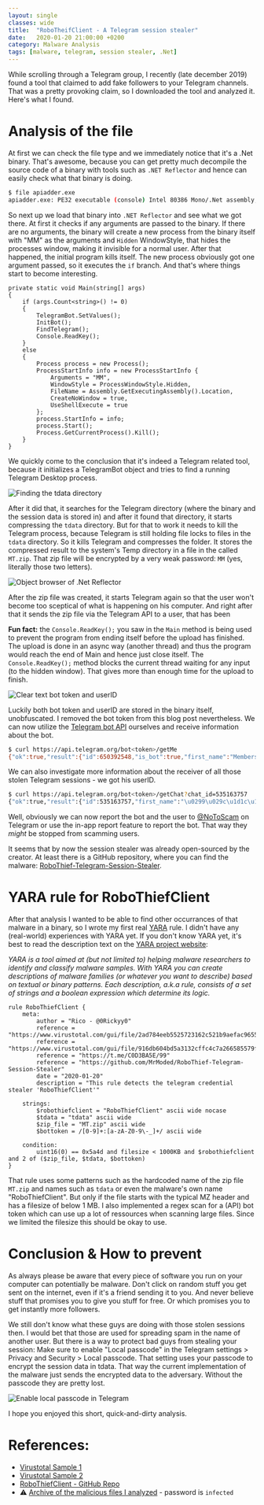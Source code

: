 ```yaml
---
layout: single
classes: wide
title:  "RoboTheifClient - A Telegram session stealer"
date:   2020-01-20 21:00:00 +0200
category: Malware Analysis
tags: [malware, telegram, session stealer, .Net]
---
```


While scrolling through a Telegram group, I recently (late december 2019) found a tool that claimed to add fake followers to your Telegram channels. That was a pretty provoking claim, so I downloaded the tool and analyzed it. Here's what I found.


# Analysis of the file
At first we can check the file type and we immediately notice that it's a .Net binary. That's awesome, because you can get pretty much decompile the source code of a binary with tools such as `.NET Reflector` and hence can easily check what that binary is doing.

```bash
$ file apiadder.exe
apiadder.exe: PE32 executable (console) Intel 80386 Mono/.Net assembly, for MS Windows
```

So next up we load that binary into `.NET Reflector` and see what we got there. At first it checks if any arguments are passed to the binary. If there are no arguments, the binary will create a new process from the binary itself with "MM" as the arguments and `Hidden` WindowStyle, that hides the processes window, making it invisible for a normal user. After that happened, the initial program kills itself. The new process obviously got one argument passed, so it executes the `if` branch. And that's where things start to become interesting.

```
private static void Main(string[] args)
{
    if (args.Count<string>() != 0)
    {
        TelegramBot.SetValues();
        InitBot();
        FindTelegram();
        Console.ReadKey();
    }
    else
    {
        Process process = new Process();
        ProcessStartInfo info = new ProcessStartInfo {
            Arguments = "MM",
            WindowStyle = ProcessWindowStyle.Hidden,
            FileName = Assembly.GetExecutingAssembly().Location,
            CreateNoWindow = true,
            UseShellExecute = true
        };
        process.StartInfo = info;
        process.Start();
        Process.GetCurrentProcess().Kill();
    }
}
```

We quickly come to the conclusion that it's indeed a Telegram related tool, because it initializes a TelegramBot object and tries to find a running Telegram Desktop process. 

![Finding the tdata directory](/assets/img/2020-01-20-telegram-session-stealer/tdata-directory.png)

After it did that, it searches for the Telegram directory (where the binary and the session data is stored in) and after it found that directory, it starts compressing the `tdata` directory. But for that to work it needs to kill the Telegram process, because Telegram is still holding file locks to files in the `tdata` directory. So it kills Telegram and compresses the folder. It stores the compressed result to the system's Temp directory in a file in the called `MT.zip`. That zip file will be encrypted by a very weak password: `MM` (yes, literally those two letters).

![Object browser of .Net Reflector](/assets/img/2020-01-20-telegram-session-stealer/reflector-object-browser.png)

After the zip file was created, it starts Telegram again so that the user won't become too sceptical of what is happening on his computer. And right after that it sends the zip file via the Telegram API to a user, that has been 

**Fun fact:** the `Console.ReadKey();` you saw in the `Main` method is being used to prevent the program from ending itself before the upload has finished. The upload is done in an async way (another thread) and thus the program would reach the end of Main and hence just close itself. The `Console.ReadKey();` method blocks the current thread waiting for any input (to the hidden window). That gives more than enough time for the upload to finish.


![Clear text bot token and userID](/assets/img/2020-01-20-telegram-session-stealer/bottoken-and-id.png)


Luckily both bot token and userID are stored in the binary itself, unobfuscated. I removed the bot token from this blog post nevertheless. We can now utilize the [Telegram bot API](https://core.telegram.org/bots/api) ourselves and receive information about the bot.

```bash
$ curl https://api.telegram.org/bot<token>/getMe
{"ok":true,"result":{"id":650392548,"is_bot":true,"first_name":"Members Adder","username":"OfficialMembersBot"}}
```
We can also investigate more information about the receiver of all those stolen Telegram sessions - we got his userID.

```bash
$ curl https://api.telegram.org/bot<token>/getChat?chat_id=535163757
{"ok":true,"result":{"id":535163757,"first_name":"\u0299\u029c\u1d1c\u1d0b\u1d0b\u1d00\u1d05 s\u1d00\u029f\u1d00","username":"<removed>","type":"private","photo":{"small_file_id":"...", [...]}}}
```

Well, obviously we can now report the bot and the user to [@NoToScam](https://t.me/notoscam) on Telegram or use the in-app report feature to report the bot. That way they *might* be stopped from scamming users.

It seems that by now the session stealer was already open-sourced by the creator. At least there is a GitHub repository, where you can find the malware: [RoboThief-Telegram-Session-Stealer](https://github.com/MrModed/RoboThief-Telegram-Session-Stealer).

# YARA rule for RoboThiefClient
After that analysis I wanted to be able to find other occurrances of that malware in a binary, so I wrote my first real [YARA](https://github.com/VirusTotal/yara) rule. I didn't have any (real-world) experiences with YARA yet. If you don't know YARA yet, it's best to read the description text on the [YARA project website](https://virustotal.github.io/yara/):

*YARA is a tool aimed at (but not limited to) helping malware researchers to identify and classify malware samples. With YARA you can create descriptions of malware families (or whatever you want to describe) based on textual or binary patterns. Each description, a.k.a rule, consists of a set of strings and a boolean expression which determine its logic.*


```yara
rule RoboThiefClient {
	meta:
		author = "Rico - @0Rickyy0"
		reference = "https://www.virustotal.com/gui/file/2ad784eeb5525723162c521b9aefac965578d77d6269619abfb8656c25e9c48b/detection"
		reference = "https://www.virustotal.com/gui/file/916db604bd5a3132cffc4c7a266585579fc9a5838ec0eba11f3532de5902c901/detection"
		reference = "https://t.me/C0D3BA5E/99"
		reference = "https://github.com/MrModed/RoboThief-Telegram-Session-Stealer"
		date = "2020-01-20"
		description = "This rule detects the telegram credential stealer 'RoboThiefClient'"
		
	strings:
		$robothiefclient = "RoboThiefClient" ascii wide nocase
		$tdata = "tdata" ascii wide
		$zip_file = "MT.zip" ascii wide 
		$bottoken = /[0-9]+:[a-zA-Z0-9\-_]+/ ascii wide
		
	condition:
		uint16(0) == 0x5a4d and filesize < 1000KB and $robothiefclient and 2 of ($zip_file, $tdata, $bottoken)
}
```

That rule uses some patterns such as the hardcoded name of the zip file `MT.zip` and names such as `tdata` or even the malware's own name "RoboThiefClient". But only if the file starts with the typical MZ header and has a filesize of below 1 MB. I also implemented a regex scan for a (API) bot token which can use up a lot of ressources when scanning large files. Since we limited the filesize this should be okay to use.


# Conclusion & How to prevent
As always please be aware that every piece of software you run on your computer can potentially be malware. Don't click on random stuff you get sent on the internet, even if it's a friend sending it to you. And never believe stuff that promises you to give you stuff for free. Or which promises you to get instantly more followers.

We still don't know what these guys are doing with those stolen sessions then. I would bet that those are used for spreading spam in the name of another user. But there is a way to protect bad guys from stealing your session: Make sure to enable "Local passcode" in the Telegram settings > Privacy and Security > Local passcode. That setting uses your passcode to encrypt the session data in tdata. That way the current implementation of the malware just sends the encrypted data to the adversary. Without the passcode they are pretty lost.

![Enable local passcode in Telegram](/assets/img/2020-01-20-telegram-session-stealer/telegram-passcode.png)

I hope you enjoyed this short, quick-and-dirty analysis.


# References:
- [Virustotal Sample 1](https://www.virustotal.com/gui/file/916db604bd5a3132cffc4c7a266585579fc9a5838ec0eba11f3532de5902c901/detection)
- [Virustotal Sample 2](https://www.virustotal.com/gui/file/2ad784eeb5525723162c521b9aefac965578d77d6269619abfb8656c25e9c48b/detection)
- [RoboThiefClient - GitHub Repo](https://github.com/MrModed/RoboThief-Telegram-Session-Stealer)
- ⚠️ [Archive of the malicious files I analyzed](/assets/files/2020-01-20-telegram-session-stealer/RoboThiefClient.zip) - password is `infected`
